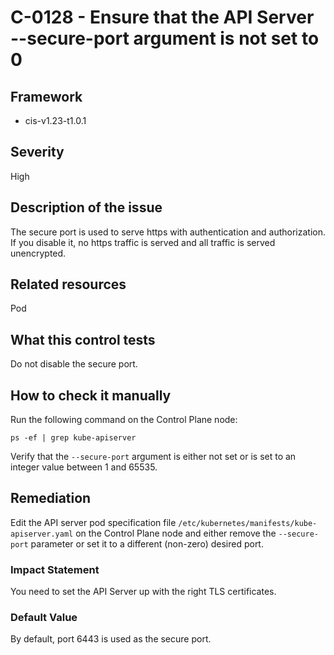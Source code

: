 # C-0128 - Ensure that the API Server --secure-port argument is not set to 0

## Framework
* cis-v1.23-t1.0.1
 
## Severity
High

## Description of the issue
The secure port is used to serve https with authentication and authorization. If you disable it, no https traffic is served and all traffic is served unencrypted.
 
## Related resources
Pod
 
## What this control tests 
Do not disable the secure port.
 
## How to check it manually 
Run the following command on the Control Plane node:

 
```
ps -ef | grep kube-apiserver

```
 Verify that the `--secure-port` argument is either not set or is set to an integer value between 1 and 65535.
 
## Remediation
Edit the API server pod specification file `/etc/kubernetes/manifests/kube-apiserver.yaml` on the Control Plane node and either remove the `--secure-port` parameter or set it to a different (non-zero) desired port.
 
### Impact Statement
You need to set the API Server up with the right TLS certificates.
 
### Default Value
By default, port 6443 is used as the secure port.
 
